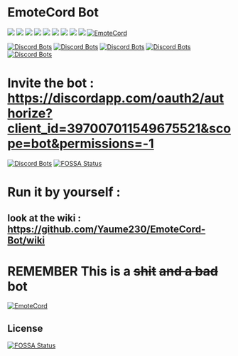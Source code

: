# EmoteCord Bot

[![](https://img.shields.io/hexpm/l/plug.svg)](https://github.com/Yaume230/EmoteCord-Bot/blob/master/LICENSE)
[![](https://img.shields.io/badge/uses-js-brightgreen.svg)]()
[![](https://img.shields.io/badge/use%20NodeJS-v9.4-brightgreen.svg)]()
[![](https://img.shields.io/badge/use%20DiscordJS-v11.2-brightgreen.svg)]()
[![](https://img.shields.io/badge/dev%20by-Xen-brightgreen.svg)]()
[![](https://img.shields.io/badge/built%20with-love-brightgreen.svg)]()
[![](https://img.shields.io/badge/uses-badges-brightgreen.svg)]()
[![](https://img.shields.io/badge/60%20percent%20of%20the%20time-works%20every%20time-brightgreen.svg)]()
[![](https://img.shields.io/badge/dev%20for-EmoteCord-brightgreen.svg)]()
[![EmoteCord](https://discordapp.com/api/guilds/408339131882536971/embed.png?style=shield)](https://discord.gg/H53h5d5)

[![Discord Bots](https://discordbots.org/api/widget/status/397007011549675521.svg)](https://discordbots.org/bot/397007011549675521)
[![Discord Bots](https://discordbots.org/api/widget/servers/397007011549675521.svg)](https://discordbots.org/bot/397007011549675521)
[![Discord Bots](https://discordbots.org/api/widget/upvotes/397007011549675521.svg)](https://discordbots.org/bot/397007011549675521)
[![Discord Bots](https://discordbots.org/api/widget/lib/397007011549675521.svg)](https://discordbots.org/bot/397007011549675521)
[![Discord Bots](https://discordbots.org/api/widget/owner/397007011549675521.svg)](https://discordbots.org/bot/397007011549675521)

# Invite the bot : https://discordapp.com/oauth2/authorize?client_id=397007011549675521&scope=bot&permissions=-1

[![Discord Bots](https://discordbots.org/api/widget/397007011549675521.svg)](https://discordbots.org/bot/397007011549675521)
[![FOSSA Status](https://app.fossa.io/api/projects/git%2Bgithub.com%2FEmoteBot%2FEmoteBot.svg?type=shield)](https://app.fossa.io/projects/git%2Bgithub.com%2FEmoteBot%2FEmoteBot?ref=badge_shield)

# Run it by yourself :

## look at the wiki : https://github.com/Yaume230/EmoteCord-Bot/wiki

# **REMEMBER** This is a ~~shit~~ ~~and a bad~~ bot

[![EmoteCord](https://discordapp.com/api/guilds/408339131882536971/embed.png?style=banner1)](https://discord.gg/H53h5d5)


## License
[![FOSSA Status](https://app.fossa.io/api/projects/git%2Bgithub.com%2FEmoteBot%2FEmoteBot.svg?type=large)](https://app.fossa.io/projects/git%2Bgithub.com%2FEmoteBot%2FEmoteBot?ref=badge_large)